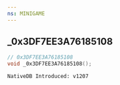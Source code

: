 ```yaml
---
ns: MINIGAME
---
```

## _0x3DF7EE3A76185108

```c
// 0x3DF7EE3A76185108
void _0x3DF7EE3A76185108();
```

```
NativeDB Introduced: v1207
```

